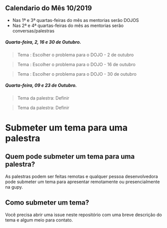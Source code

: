 ##  Calendario do Mês 10/2019
* Nas 1ª e 3ª quartas-feiras do mês as mentorias serão DOJOS
* Nas 2ª e 4ª quartas-feiras do mês as mentorias serão conversas/palestras

##### Quarta-feira,  2, 16 e 30 de Outubro.
> Tema : Escolher o problema para o DOJO - 2 de outubro

> Tema : Escolher o problema para o DOJO - 16 de outubro

> Tema : Escolher o problema para o DOJO - 30 de outubro

##### Quarta-feira,  09 e 23 de Outubro.
> Tema da palestra: Definir

> Tema da palestra: Definir

# Submeter um tema para uma palestra

## Quem pode submeter um tema para  uma palestra?
As palestras podem ser feitas remotas e qualquer pessoa desenvolvedora pode submeter um tema para apresentar remotamente ou presencialmente na gupy.

## Como submeter um tema?
Você precisa abrir uma issue neste repositório com uma breve descrição do tema e algum meio para contato.

